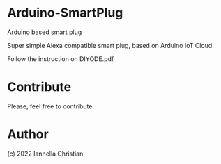 # Arduino-SmartPlug
Arduino based smart plug 

Super simple Alexa compatible smart plug, based on Arduino IoT Cloud.

Follow the instruction on DIYODE.pdf



# Contribute
Please, feel free to contribute.

# Author
(c) 2022 Iannella Christian
